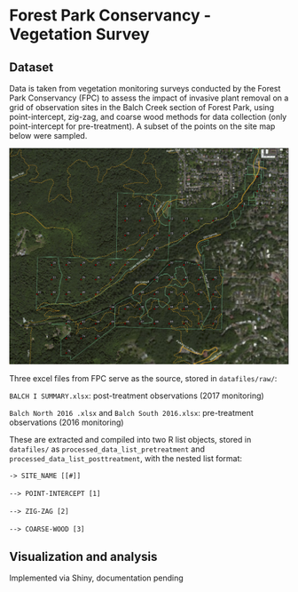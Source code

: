 # Forest Park Conservancy - Vegetation Survey
## Dataset
Data is taken from vegetation monitoring surveys conducted by the Forest Park Conservancy (FPC) to assess the impact of invasive plant removal on a grid of observation sites in the Balch Creek section of Forest Park, using point-intercept, zig-zag, and coarse wood methods for data collection (only point-intercept for pre-treatment). A subset of the points on the site map below were sampled. 

![sitemap](/codefiles/img/Balch_1.png "Balch Creek Sampling sites")

Three excel files from FPC serve as the source, stored in `datafiles/raw/`:

`BALCH I SUMMARY.xlsx`: post-treatment observations (2017 monitoring)

`Balch North 2016 .xlsx` and `Balch South 2016.xlsx`: pre-treatment observations (2016 monitoring)

These are extracted and compiled into two R list objects, stored in `datafiles/` as `processed_data_list_pretreatment` and `processed_data_list_posttreatment`, with the nested list format:

```
-> SITE_NAME [[#]]

--> POINT-INTERCEPT [1]

--> ZIG-ZAG [2]

--> COARSE-WOOD [3]
```

## Visualization and analysis
Implemented via Shiny, documentation pending
